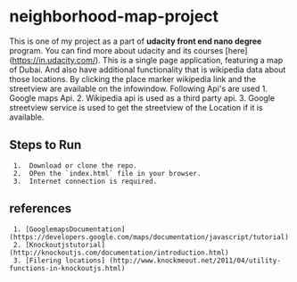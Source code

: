 # neighborhood-map-project
This is one of my project as a part of **udacity front end nano degree** program. You can find more about udacity and its courses [here] (https://in.udacity.com/).
This is a single page application, featuring a map of Dubai. And also have additional functionality that is wikipedia data about those locations. By clicking the place marker wikipedia link and the streetview are available on the infowindow.
Following Api's are used
     1.  Google maps Api.
     2.  Wikipedia api is used as a third party api.
     3.  Google streetview service is used to get the streetview of the Location
         if it is available.
## Steps to Run
     1.  Download or clone the repo.
     2.  OPen the `index.html` file in your browser.
     3.  Internet connection is required.
## references
     1. [GooglemapsDocumentation](https://developers.google.com/maps/documentation/javascript/tutorial)
     2. [Knockoutjstutorial](http://knockoutjs.com/documentation/introduction.html)
     3. [Filering locations] (http://www.knockmeout.net/2011/04/utility-functions-in-knockoutjs.html)
